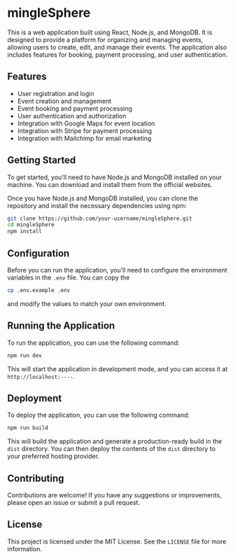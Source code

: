 # mingleSphere

This is a web application built using React, Node.js, and MongoDB. It is designed to provide a platform for organizing and managing events, allowing users to create, edit, and manage their events. The application also includes features for booking, payment processing, and user authentication.

## Features

- User registration and login
- Event creation and management
- Event booking and payment processing
- User authentication and authorization
- Integration with Google Maps for event location
- Integration with Stripe for payment processing
- Integration with Mailchimp for email marketing

## Getting Started

To get started, you'll need to have Node.js and MongoDB installed on your machine. You can download and install them from the official websites.

Once you have Node.js and MongoDB installed, you can clone the repository and install the necessary dependencies using npm:

```bash
git clone https://github.com/your-username/mingleSphere.git
cd mingleSphere
npm install
```

## Configuration

Before you can run the application, you'll need to configure the environment variables in the `.env` file. You can copy the

```bash
cp .env.example .env
```

and modify the values to match your own environment.

## Running the Application

To run the application, you can use the following command:

```bash
npm run dev
```

This will start the application in development mode, and you can access it at `http://localhost:----`.

## Deployment

To deploy the application, you can use the following command:

```bash
npm run build
```

This will build the application and generate a production-ready build in the `dist` directory. You can then deploy the contents of the `dist` directory to your preferred hosting provider.

## Contributing

Contributions are welcome! If you have any suggestions or improvements,
please open an issue or submit a pull request.

## License

This project is licensed under the MIT License. See the `LICENSE` file for more information.

